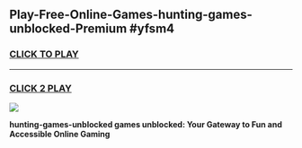 
## Play-Free-Online-Games-hunting-games-unblocked-Premium #yfsm4
<h3>
<a href="https://premium.freeplayer.one?title=hunting-games-unblocked&ref=8M">CLICK TO PLAY</a></h3>
<hr>

<h3>
<a href="https://premium.freeplayer.one?title=hunting-games-unblocked&ref=8M">CLICK 2 PLAY</a>
  
</h3>

<a href="https://premium.freeplayer.one?title=hunting-games-unblocked&ref=8M"><img src="https://clearcache.store/games.png"></a>


**hunting-games-unblocked games unblocked: Your Gateway to Fun and Accessible Online Gaming**
